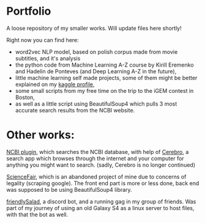 # Portfolio
A loose repository of my smaller works. Will update files here shortly!

Right now you can find here:
* word2vec NLP model, based on polish corpus made from movie subtitles, and it's analysis
* the python code from Machine Learning A-Z course by Kirill Eremenko and Hadelin de Ponteves (and Deep Learning A-Z in the future),
* little machine learning self made projects, some of them might be better explained on my <a href="https://www.kaggle.com/scimoose/kernels">kaggle profile</a>,
* some small scripts from my free time on the trip to the iGEM contest in Boston,
* as well as a little script using BeautifulSoup4 which pulls 3 most accurate search results from the NCBI website.

# Other works:

<a href="https://github.com/Scimoose/cerebro-ncbi-plugin">NCBI plugin</a>, which searches the NCBI database, with help of <a href="https://github.com/KELiON/cerebro">Cerebro</a>, a search app which browses through the internet and your computer for anything you might want to search. (sadly, Cerebro is no longer continued)

<a href="https://github.com/Scimoose/sciencefair">ScienceFair</a>, which is an abandoned project of mine due to concerns of legality (scraping google). The front end part is more or less done, back end was supposed to be using BeautifulSoup4 library. 

<a href="https://github.com/Scimoose/friendlySalad">friendlySalad</a>, a discord bot, and a running gag in my group of friends. Was part of my journey of using an old Galaxy S4 as a linux server to host files, with that the bot as well.
